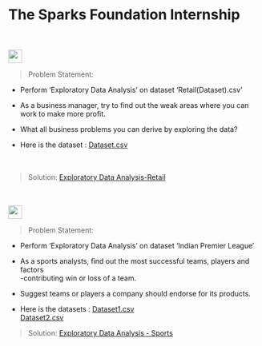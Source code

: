 # The Sparks Foundation Internship






<br><br>
<img height="27" src="https://img.shields.io/badge/Exploratory Data Analysis (Retail) -Level  Beginner-green.svg?&style=for-the-badge&logo=TheSparksFoundation&logoColor=blue"/>
<br>

> Problem Statement:
- Perform ‘Exploratory Data Analysis’ on dataset ‘Retail(Dataset).csv’ <br>
- As a business manager, try to find out the weak areas where you can work to
make more profit.<br>
- What all business problems you can derive by exploring the data?<br>

- Here is the dataset :
<a href="https://github.com/3laa3bdelgawad/TheSparksFoundationInternship/blob/main/Task1_Exploratory%20Data%20Analysis%20-%20Retail/SampleSuperstore.csv">Dataset.csv</a><br>
<br><br>
> Solution:
<a href="https://github.com/Kushal997-das/THE-SPARKS-FOUNDATION/blob/master/Exploratory%20Data%20Analysis%20-%20Retail/Exploratory%20Data%20Analysis%20-%20Retail.ipyn](https://github.com/3laa3bdelgawad/TheSparksFoundationInternship/blob/main/Task1_Exploratory%20Data%20Analysis%20-%20Retail/Task1%20-%20Exploratory%20Data%20Analysis%20-%20Retail.ipynb"> Exploratory Data Analysis-Retail</a>







<br><br>
<img height="27" src="https://img.shields.io/badge/Exploratory Data Analysis (Sports) -Level  Advanced-red.svg?&style=for-the-badge&logo=TheSparksFoundation&logoColor=blue"/>
<br>

> Problem Statement:
- Perform ‘Exploratory Data Analysis’ on dataset ‘Indian Premier League’<br>
- As a sports analysts, find out the most successful teams, players and factors<br>
-contributing win or loss of a team.<br>
- Suggest teams or players a company should endorse for its products.<br>


- Here is the datasets :
<a href="https://bit.ly/34SRn3b](https://github.com/3laa3bdelgawad/TheSparksFoundationInternship/blob/main/Task2_Exploratory%20Data%20Analysis%20-%20Sports/deliveries.csv)">Dataset1.csv</a><br>
<a href="https://bit.ly/34SRn3b](https://github.com/3laa3bdelgawad/TheSparksFoundationInternship/blob/main/Task2_Exploratory%20Data%20Analysis%20-%20Sports/matches.csv)">Dataset2.csv</a><br>

> Solution:
<a href="https://github.com/Kushal997-das/THE-SPARKS-FOUNDATION/blob/master/Exploratory%20Data%20Analysis%20-%20Sports/Exploratory%20Data%20Analysis%20-%20Sports.ipynb](https://github.com/3laa3bdelgawad/TheSparksFoundationInternship/blob/main/Task2_Exploratory%20Data%20Analysis%20-%20Sports/Task2%20-%20Exploratory%20Data%20Analysis%20-%20Sports.ipynb)https://github.com/3laa3bdelgawad/TheSparksFoundationInternship/blob/main/Task2_Exploratory%20Data%20Analysis%20-%20Sports/Task2%20-%20Exploratory%20Data%20Analysis%20-%20Sports.ipynb">Exploratory Data Analysis - Sports</a>




